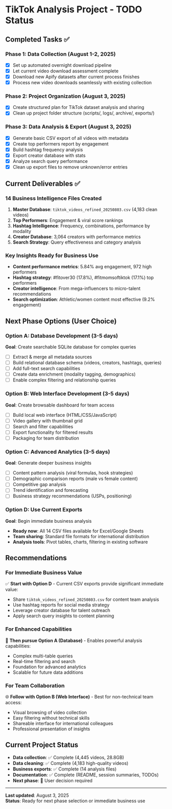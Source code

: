 # TikTok Analysis Project - TODO Status

## Completed Tasks ✅

### Phase 1: Data Collection (August 1-2, 2025)
- [x] Set up automated overnight download pipeline
- [x] Let current video download assessment complete  
- [x] Download new Apify datasets after current process finishes
- [x] Process new video downloads seamlessly with existing collection

### Phase 2: Project Organization (August 3, 2025)
- [x] Create structured plan for TikTok dataset analysis and sharing
- [x] Clean up project folder structure (scripts/, logs/, archive/, exports/)

### Phase 3: Data Analysis & Export (August 3, 2025)
- [x] Generate basic CSV export of all videos with metadata
- [x] Create top performers report by engagement
- [x] Build hashtag frequency analysis  
- [x] Export creator database with stats
- [x] Analyze search query performance
- [x] Clean up export files to remove unknown/error entries

## Current Deliverables ✅

### 14 Business Intelligence Files Created
1. **Master Database**: `tiktok_videos_refined_20250803.csv` (4,183 clean videos)
2. **Top Performers**: Engagement & viral score rankings  
3. **Hashtag Intelligence**: Frequency, combinations, performance by modality
4. **Creator Database**: 3,064 creators with performance metrics
5. **Search Strategy**: Query effectiveness and category analysis

### Key Insights Ready for Business Use
- **Content performance metrics**: 5.84% avg engagement, 972 high performers
- **Hashtag strategy**: #fitover30 (17.8%), #fitmomsoftiktok (17.1%) top performers
- **Creator intelligence**: From mega-influencers to micro-talent recommendations
- **Search optimization**: Athletic/women content most effective (9.2% engagement)

## Next Phase Options (User Choice)

### Option A: Database Development (3-5 days)
**Goal**: Create searchable SQLite database for complex queries
- [ ] Extract & merge all metadata sources
- [ ] Build relational database schema (videos, creators, hashtags, queries)
- [ ] Add full-text search capabilities
- [ ] Create data enrichment (modality tagging, demographics)
- [ ] Enable complex filtering and relationship queries

### Option B: Web Interface Development (3-5 days)  
**Goal**: Create browsable dashboard for team access
- [ ] Build local web interface (HTML/CSS/JavaScript)
- [ ] Video gallery with thumbnail grid
- [ ] Search and filter capabilities  
- [ ] Export functionality for filtered results
- [ ] Packaging for team distribution

### Option C: Advanced Analytics (3-5 days)
**Goal**: Generate deeper business insights
- [ ] Content pattern analysis (viral formulas, hook strategies)
- [ ] Demographic comparison reports (male vs female content)
- [ ] Competitive gap analysis
- [ ] Trend identification and forecasting
- [ ] Business strategy recommendations (USPs, positioning)

### Option D: Use Current Exports
**Goal**: Begin immediate business analysis
- **Ready now**: All 14 CSV files available for Excel/Google Sheets
- **Team sharing**: Standard file formats for international distribution
- **Analysis tools**: Pivot tables, charts, filtering in existing software

## Recommendations

### For Immediate Business Value
✅ **Start with Option D** - Current CSV exports provide significant immediate value:
- Share `tiktok_videos_refined_20250803.csv` for content team analysis
- Use hashtag reports for social media strategy
- Leverage creator database for talent outreach
- Apply search query insights to content planning

### For Enhanced Capabilities  
📅 **Then pursue Option A (Database)** - Enables powerful analysis capabilities:
- Complex multi-table queries
- Real-time filtering and search
- Foundation for advanced analytics
- Scalable for future data additions

### For Team Collaboration
🌐 **Follow with Option B (Web Interface)** - Best for non-technical team access:
- Visual browsing of video collection
- Easy filtering without technical skills
- Shareable interface for international colleagues
- Professional presentation of insights

## Current Project Status
- **Data collection**: ✅ Complete (4,445 videos, 28.8GB)
- **Data cleaning**: ✅ Complete (4,183 high-quality videos)  
- **Business exports**: ✅ Complete (14 analysis files)
- **Documentation**: ✅ Complete (README, session summaries, TODOs)
- **Next phase**: 🎯 User decision required

---

**Last updated**: August 3, 2025  
**Status**: Ready for next phase selection or immediate business use